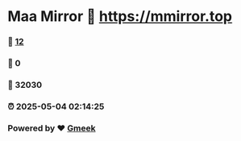 # Maa Mirror :link: https://mmirror.top 
### :page_facing_up: [12](https://mmirror.top/tag.html) 
### :speech_balloon: 0 
### :hibiscus: 32030 
### :alarm_clock: 2025-05-04 02:14:25 
### Powered by :heart: [Gmeek](https://github.com/Meekdai/Gmeek)
